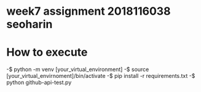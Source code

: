 week7 assignment 2018116038 seoharin
====================================

# How to execute 

-$ python -m venv [your_virtual_environment]
-$ source [your_virtual_envirnoment]/bin/activate
-$ pip install -r requirements.txt
-$ python github-api-test.py

